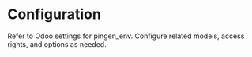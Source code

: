 # Configuration

Refer to Odoo settings for pingen_env. Configure related models, access rights, and options as needed.
